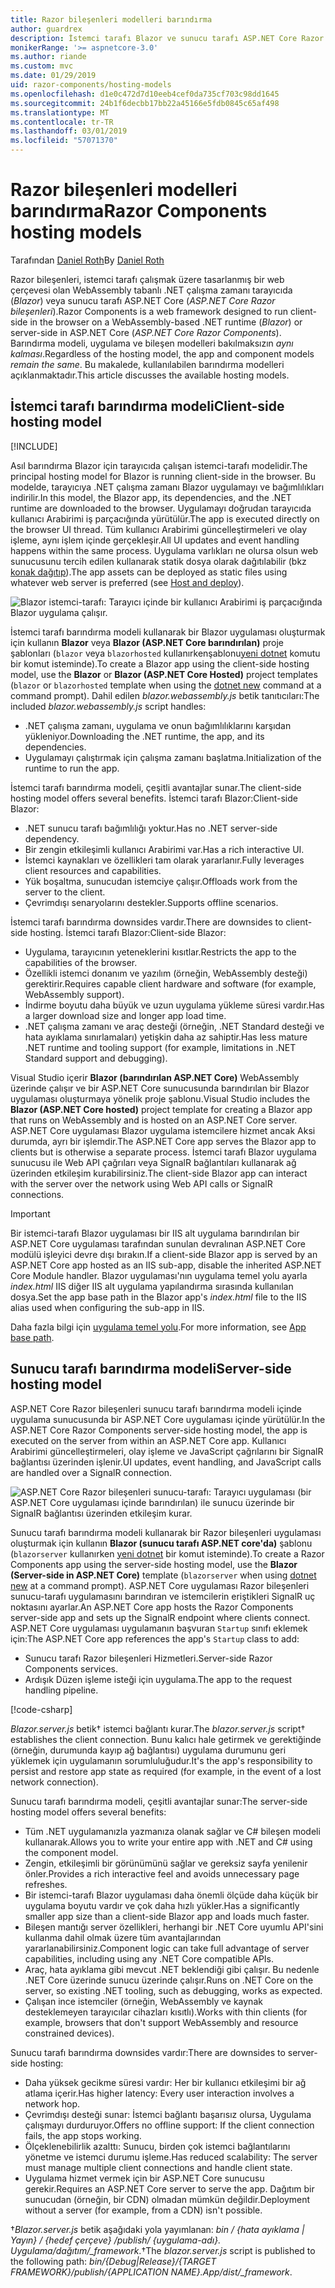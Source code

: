 ```yaml
---
title: Razor bileşenleri modelleri barındırma
author: guardrex
description: İstemci tarafı Blazor ve sunucu tarafı ASP.NET Core Razor modelleri barındırma bileşenlerini anlayın.
monikerRange: '>= aspnetcore-3.0'
ms.author: riande
ms.custom: mvc
ms.date: 01/29/2019
uid: razor-components/hosting-models
ms.openlocfilehash: d1e0c472d7d10eeb4cef0da735cf703c98dd1645
ms.sourcegitcommit: 24b1f6decbb17bb22a45166e5fdb0845c65af498
ms.translationtype: MT
ms.contentlocale: tr-TR
ms.lasthandoff: 03/01/2019
ms.locfileid: "57071370"
---
```

# <a name="razor-components-hosting-models"></a><span data-ttu-id="bdcaa-103">Razor bileşenleri modelleri barındırma</span><span class="sxs-lookup"><span data-stu-id="bdcaa-103">Razor Components hosting models</span></span>

<span data-ttu-id="bdcaa-104">Tarafından [Daniel Roth](https://github.com/danroth27)</span><span class="sxs-lookup"><span data-stu-id="bdcaa-104">By [Daniel Roth](https://github.com/danroth27)</span></span>

<span data-ttu-id="bdcaa-105">Razor bileşenleri, istemci tarafı çalışmak üzere tasarlanmış bir web çerçevesi olan WebAssembly tabanlı .NET çalışma zamanı tarayıcıda (*Blazor*) veya sunucu tarafı ASP.NET Core (*ASP.NET Core Razor bileşenleri*).</span><span class="sxs-lookup"><span data-stu-id="bdcaa-105">Razor Components is a web framework designed to run client-side in the browser on a WebAssembly-based .NET runtime (*Blazor*) or server-side in ASP.NET Core (*ASP.NET Core Razor Components*).</span></span> <span data-ttu-id="bdcaa-106">Barındırma modeli, uygulama ve bileşen modelleri bakılmaksızın *aynı kalması*.</span><span class="sxs-lookup"><span data-stu-id="bdcaa-106">Regardless of the hosting model, the app and component models *remain the same*.</span></span> <span data-ttu-id="bdcaa-107">Bu makalede, kullanılabilen barındırma modelleri açıklanmaktadır.</span><span class="sxs-lookup"><span data-stu-id="bdcaa-107">This article discusses the available hosting models.</span></span>

## <a name="client-side-hosting-model"></a><span data-ttu-id="bdcaa-108">İstemci tarafı barındırma modeli</span><span class="sxs-lookup"><span data-stu-id="bdcaa-108">Client-side hosting model</span></span>

[!INCLUDE[](~/includes/razor-components-preview-notice.md)]

<span data-ttu-id="bdcaa-109">Asıl barındırma Blazor için tarayıcıda çalışan istemci-tarafı modelidir.</span><span class="sxs-lookup"><span data-stu-id="bdcaa-109">The principal hosting model for Blazor is running client-side in the browser.</span></span> <span data-ttu-id="bdcaa-110">Bu modelde, tarayıcıya .NET çalışma zamanı Blazor uygulamayı ve bağımlılıkları indirilir.</span><span class="sxs-lookup"><span data-stu-id="bdcaa-110">In this model, the Blazor app, its dependencies, and the .NET runtime are downloaded to the browser.</span></span> <span data-ttu-id="bdcaa-111">Uygulamayı doğrudan tarayıcıda kullanıcı Arabirimi iş parçacığında yürütülür.</span><span class="sxs-lookup"><span data-stu-id="bdcaa-111">The app is executed directly on the browser UI thread.</span></span> <span data-ttu-id="bdcaa-112">Tüm kullanıcı Arabirimi güncelleştirmeleri ve olay işleme, aynı işlem içinde gerçekleşir.</span><span class="sxs-lookup"><span data-stu-id="bdcaa-112">All UI updates and event handling happens within the same process.</span></span> <span data-ttu-id="bdcaa-113">Uygulama varlıkları ne olursa olsun web sunucusunu tercih edilen kullanarak statik dosya olarak dağıtılabilir (bkz [konak dağıtıp](xref:host-and-deploy/razor-components/index)).</span><span class="sxs-lookup"><span data-stu-id="bdcaa-113">The app assets can be deployed as static files using whatever web server is preferred (see [Host and deploy](xref:host-and-deploy/razor-components/index)).</span></span>

![Blazor istemci-tarafı: Tarayıcı içinde bir kullanıcı Arabirimi iş parçacığında Blazor uygulama çalışır.](hosting-models/_static/client-side.png)

<span data-ttu-id="bdcaa-115">İstemci tarafı barındırma modeli kullanarak bir Blazor uygulaması oluşturmak için kullanın **Blazor** veya **Blazor (ASP.NET Core barındırılan)** proje şablonları (`blazor` veya `blazorhosted` kullanırkenşablonu[yeni dotnet](/dotnet/core/tools/dotnet-new) komutu bir komut isteminde).</span><span class="sxs-lookup"><span data-stu-id="bdcaa-115">To create a Blazor app using the client-side hosting model, use the **Blazor** or **Blazor (ASP.NET Core Hosted)** project templates (`blazor` or `blazorhosted` template when using the [dotnet new](/dotnet/core/tools/dotnet-new) command at a command prompt).</span></span> <span data-ttu-id="bdcaa-116">Dahil edilen *blazor.webassembly.js* betik tanıtıcıları:</span><span class="sxs-lookup"><span data-stu-id="bdcaa-116">The included *blazor.webassembly.js* script handles:</span></span>

* <span data-ttu-id="bdcaa-117">.NET çalışma zamanı, uygulama ve onun bağımlılıklarını karşıdan yükleniyor.</span><span class="sxs-lookup"><span data-stu-id="bdcaa-117">Downloading the .NET runtime, the app, and its dependencies.</span></span>
* <span data-ttu-id="bdcaa-118">Uygulamayı çalıştırmak için çalışma zamanı başlatma.</span><span class="sxs-lookup"><span data-stu-id="bdcaa-118">Initialization of the runtime to run the app.</span></span>

<span data-ttu-id="bdcaa-119">İstemci tarafı barındırma modeli, çeşitli avantajlar sunar.</span><span class="sxs-lookup"><span data-stu-id="bdcaa-119">The client-side hosting model offers several benefits.</span></span> <span data-ttu-id="bdcaa-120">İstemci tarafı Blazor:</span><span class="sxs-lookup"><span data-stu-id="bdcaa-120">Client-side Blazor:</span></span>

* <span data-ttu-id="bdcaa-121">.NET sunucu tarafı bağımlılığı yoktur.</span><span class="sxs-lookup"><span data-stu-id="bdcaa-121">Has no .NET server-side dependency.</span></span>
* <span data-ttu-id="bdcaa-122">Bir zengin etkileşimli kullanıcı Arabirimi var.</span><span class="sxs-lookup"><span data-stu-id="bdcaa-122">Has a rich interactive UI.</span></span>
* <span data-ttu-id="bdcaa-123">İstemci kaynakları ve özellikleri tam olarak yararlanır.</span><span class="sxs-lookup"><span data-stu-id="bdcaa-123">Fully leverages client resources and capabilities.</span></span>
* <span data-ttu-id="bdcaa-124">Yük boşaltma, sunucudan istemciye çalışır.</span><span class="sxs-lookup"><span data-stu-id="bdcaa-124">Offloads work from the server to the client.</span></span>
* <span data-ttu-id="bdcaa-125">Çevrimdışı senaryolarını destekler.</span><span class="sxs-lookup"><span data-stu-id="bdcaa-125">Supports offline scenarios.</span></span>

<span data-ttu-id="bdcaa-126">İstemci tarafı barındırma downsides vardır.</span><span class="sxs-lookup"><span data-stu-id="bdcaa-126">There are downsides to client-side hosting.</span></span> <span data-ttu-id="bdcaa-127">İstemci tarafı Blazor:</span><span class="sxs-lookup"><span data-stu-id="bdcaa-127">Client-side Blazor:</span></span>

* <span data-ttu-id="bdcaa-128">Uygulama, tarayıcının yeteneklerini kısıtlar.</span><span class="sxs-lookup"><span data-stu-id="bdcaa-128">Restricts the app to the capabilities of the browser.</span></span>
* <span data-ttu-id="bdcaa-129">Özellikli istemci donanım ve yazılım (örneğin, WebAssembly desteği) gerektirir.</span><span class="sxs-lookup"><span data-stu-id="bdcaa-129">Requires capable client hardware and software (for example, WebAssembly support).</span></span>
* <span data-ttu-id="bdcaa-130">İndirme boyutu daha büyük ve uzun uygulama yükleme süresi vardır.</span><span class="sxs-lookup"><span data-stu-id="bdcaa-130">Has a larger download size and longer app load time.</span></span>
* <span data-ttu-id="bdcaa-131">.NET çalışma zamanı ve araç desteği (örneğin, .NET Standard desteği ve hata ayıklama sınırlamaları) yetişkin daha az sahiptir.</span><span class="sxs-lookup"><span data-stu-id="bdcaa-131">Has less mature .NET runtime and tooling support (for example, limitations in .NET Standard support and debugging).</span></span>

<span data-ttu-id="bdcaa-132">Visual Studio içerir **Blazor (barındırılan ASP.NET Core)** WebAssembly üzerinde çalışır ve bir ASP.NET Core sunucusunda barındırılan bir Blazor uygulaması oluşturmaya yönelik proje şablonu.</span><span class="sxs-lookup"><span data-stu-id="bdcaa-132">Visual Studio includes the **Blazor (ASP.NET Core hosted)** project template for creating a Blazor app that runs on WebAssembly and is hosted on an ASP.NET Core server.</span></span> <span data-ttu-id="bdcaa-133">ASP.NET Core uygulaması Blazor uygulama istemcilere hizmet ancak Aksi durumda, ayrı bir işlemdir.</span><span class="sxs-lookup"><span data-stu-id="bdcaa-133">The ASP.NET Core app serves the Blazor app to clients but is otherwise a separate process.</span></span> <span data-ttu-id="bdcaa-134">İstemci tarafı Blazor uygulama sunucusu ile Web API çağrıları veya SignalR bağlantıları kullanarak ağ üzerinden etkileşim kurabilirsiniz.</span><span class="sxs-lookup"><span data-stu-id="bdcaa-134">The client-side Blazor app can interact with the server over the network using Web API calls or SignalR connections.</span></span>

> [!IMPORTANT]
> <span data-ttu-id="bdcaa-135">Bir istemci-tarafı Blazor uygulaması bir IIS alt uygulama barındırılan bir ASP.NET Core uygulaması tarafından sunulan devralınan ASP.NET Core modülü işleyici devre dışı bırakın.</span><span class="sxs-lookup"><span data-stu-id="bdcaa-135">If a client-side Blazor app is served by an ASP.NET Core app hosted as an IIS sub-app, disable the inherited ASP.NET Core Module handler.</span></span> <span data-ttu-id="bdcaa-136">Blazor uygulaması'nın uygulama temel yolu ayarla *index.html* IIS diğer IIS alt uygulama yapılandırma sırasında kullanılan dosya.</span><span class="sxs-lookup"><span data-stu-id="bdcaa-136">Set the app base path in the Blazor app's *index.html* file to the IIS alias used when configuring the sub-app in IIS.</span></span>
>
> <span data-ttu-id="bdcaa-137">Daha fazla bilgi için [uygulama temel yolu](xref:host-and-deploy/razor-components/index#app-base-path).</span><span class="sxs-lookup"><span data-stu-id="bdcaa-137">For more information, see [App base path](xref:host-and-deploy/razor-components/index#app-base-path).</span></span>

## <a name="server-side-hosting-model"></a><span data-ttu-id="bdcaa-138">Sunucu tarafı barındırma modeli</span><span class="sxs-lookup"><span data-stu-id="bdcaa-138">Server-side hosting model</span></span>

<span data-ttu-id="bdcaa-139">ASP.NET Core Razor bileşenleri sunucu tarafı barındırma modeli içinde uygulama sunucusunda bir ASP.NET Core uygulaması içinde yürütülür.</span><span class="sxs-lookup"><span data-stu-id="bdcaa-139">In the ASP.NET Core Razor Components server-side hosting model, the app is executed on the server from within an ASP.NET Core app.</span></span> <span data-ttu-id="bdcaa-140">Kullanıcı Arabirimi güncelleştirmeleri, olay işleme ve JavaScript çağrılarını bir SignalR bağlantısı üzerinden işlenir.</span><span class="sxs-lookup"><span data-stu-id="bdcaa-140">UI updates, event handling, and JavaScript calls are handled over a SignalR connection.</span></span>

![ASP.NET Core Razor bileşenleri sunucu-tarafı: Tarayıcı uygulaması (bir ASP.NET Core uygulaması içinde barındırılan) ile sunucu üzerinde bir SignalR bağlantısı üzerinden etkileşim kurar.](hosting-models/_static/server-side.png)

<span data-ttu-id="bdcaa-142">Sunucu tarafı barındırma modeli kullanarak bir Razor bileşenleri uygulaması oluşturmak için kullanın **Blazor (sunucu tarafı ASP.NET core'da)** şablonu (`blazorserver` kullanırken [yeni dotnet](/dotnet/core/tools/dotnet-new) bir komut isteminde).</span><span class="sxs-lookup"><span data-stu-id="bdcaa-142">To create a Razor Components app using the server-side hosting model, use the **Blazor (Server-side in ASP.NET Core)** template (`blazorserver` when using [dotnet new](/dotnet/core/tools/dotnet-new) at a command prompt).</span></span> <span data-ttu-id="bdcaa-143">ASP.NET Core uygulaması Razor bileşenleri sunucu-tarafı uygulamasını barındıran ve istemcilerin eriştikleri SignalR uç noktasını ayarlar.</span><span class="sxs-lookup"><span data-stu-id="bdcaa-143">An ASP.NET Core app hosts the Razor Components server-side app and sets up the SignalR endpoint where clients connect.</span></span> <span data-ttu-id="bdcaa-144">ASP.NET Core uygulaması uygulamanın başvuran `Startup` sınıfı eklemek için:</span><span class="sxs-lookup"><span data-stu-id="bdcaa-144">The ASP.NET Core app references the app's `Startup` class to add:</span></span>

* <span data-ttu-id="bdcaa-145">Sunucu tarafı Razor bileşenleri Hizmetleri.</span><span class="sxs-lookup"><span data-stu-id="bdcaa-145">Server-side Razor Components services.</span></span>
* <span data-ttu-id="bdcaa-146">Ardışık Düzen işleme isteği için uygulama.</span><span class="sxs-lookup"><span data-stu-id="bdcaa-146">The app to the request handling pipeline.</span></span>

[!code-csharp[](hosting-models/samples_snapshot/Startup.cs?highlight=5,27)]

<span data-ttu-id="bdcaa-147">*Blazor.server.js* betik&dagger; istemci bağlantı kurar.</span><span class="sxs-lookup"><span data-stu-id="bdcaa-147">The *blazor.server.js* script&dagger; establishes the client connection.</span></span> <span data-ttu-id="bdcaa-148">Bunu kalıcı hale getirmek ve gerektiğinde (örneğin, durumunda kayıp ağ bağlantısı) uygulama durumunu geri yüklemek için uygulamanın sorumluluğudur.</span><span class="sxs-lookup"><span data-stu-id="bdcaa-148">It's the app's responsibility to persist and restore app state as required (for example, in the event of a lost network connection).</span></span>

<span data-ttu-id="bdcaa-149">Sunucu tarafı barındırma modeli, çeşitli avantajlar sunar:</span><span class="sxs-lookup"><span data-stu-id="bdcaa-149">The server-side hosting model offers several benefits:</span></span>

* <span data-ttu-id="bdcaa-150">Tüm .NET uygulamanızla yazmanıza olanak sağlar ve C# bileşen modeli kullanarak.</span><span class="sxs-lookup"><span data-stu-id="bdcaa-150">Allows you to write your entire app with .NET and C# using the component model.</span></span>
* <span data-ttu-id="bdcaa-151">Zengin, etkileşimli bir görünümünü sağlar ve gereksiz sayfa yenilenir önler.</span><span class="sxs-lookup"><span data-stu-id="bdcaa-151">Provides a rich interactive feel and avoids unnecessary page refreshes.</span></span>
* <span data-ttu-id="bdcaa-152">Bir istemci-tarafı Blazor uygulaması daha önemli ölçüde daha küçük bir uygulama boyutu vardır ve çok daha hızlı yükler.</span><span class="sxs-lookup"><span data-stu-id="bdcaa-152">Has a significantly smaller app size than a client-side Blazor app and loads much faster.</span></span>
* <span data-ttu-id="bdcaa-153">Bileşen mantığı server özellikleri, herhangi bir .NET Core uyumlu API'sini kullanma dahil olmak üzere tüm avantajlarından yararlanabilirsiniz.</span><span class="sxs-lookup"><span data-stu-id="bdcaa-153">Component logic can take full advantage of server capabilities, including using any .NET Core compatible APIs.</span></span>
* <span data-ttu-id="bdcaa-154">Araç, hata ayıklama gibi mevcut .NET beklendiği gibi çalışır. Bu nedenle .NET Core üzerinde sunucu üzerinde çalışır.</span><span class="sxs-lookup"><span data-stu-id="bdcaa-154">Runs on .NET Core on the server, so existing .NET tooling, such as debugging, works as expected.</span></span>
* <span data-ttu-id="bdcaa-155">Çalışan ince istemciler (örneğin, WebAssembly ve kaynak desteklemeyen tarayıcılar cihazları kısıtlı).</span><span class="sxs-lookup"><span data-stu-id="bdcaa-155">Works with thin clients (for example, browsers that don't support WebAssembly and resource constrained devices).</span></span>

<span data-ttu-id="bdcaa-156">Sunucu tarafı barındırma downsides vardır:</span><span class="sxs-lookup"><span data-stu-id="bdcaa-156">There are downsides to server-side hosting:</span></span>

* <span data-ttu-id="bdcaa-157">Daha yüksek gecikme süresi vardır: Her bir kullanıcı etkileşimi bir ağ atlama içerir.</span><span class="sxs-lookup"><span data-stu-id="bdcaa-157">Has higher latency: Every user interaction involves a network hop.</span></span>
* <span data-ttu-id="bdcaa-158">Çevrimdışı desteği sunar: İstemci bağlantı başarısız olursa, Uygulama çalışmayı durduruyor.</span><span class="sxs-lookup"><span data-stu-id="bdcaa-158">Offers no offline support: If the client connection fails, the app stops working.</span></span>
* <span data-ttu-id="bdcaa-159">Ölçeklenebilirlik azalttı: Sunucu, birden çok istemci bağlantılarını yönetme ve istemci durumu işleme.</span><span class="sxs-lookup"><span data-stu-id="bdcaa-159">Has reduced scalability: The server must manage multiple client connections and handle client state.</span></span>
* <span data-ttu-id="bdcaa-160">Uygulama hizmet vermek için bir ASP.NET Core sunucusu gerekir.</span><span class="sxs-lookup"><span data-stu-id="bdcaa-160">Requires an ASP.NET Core server to serve the app.</span></span> <span data-ttu-id="bdcaa-161">Dağıtım bir sunucudan (örneğin, bir CDN) olmadan mümkün değildir.</span><span class="sxs-lookup"><span data-stu-id="bdcaa-161">Deployment without a server (for example, from a CDN) isn't possible.</span></span>

<span data-ttu-id="bdcaa-162">&dagger;*Blazor.server.js* betik aşağıdaki yola yayımlanan: *bin / {hata ayıklama | Yayın} / {hedef çerçeve} /publish/ {uygulama-adı}. Uygulama/dağıtım/_framework*.</span><span class="sxs-lookup"><span data-stu-id="bdcaa-162">&dagger;The *blazor.server.js* script is published to the following path: *bin/{Debug|Release}/{TARGET FRAMEWORK}/publish/{APPLICATION NAME}.App/dist/_framework*.</span></span>
